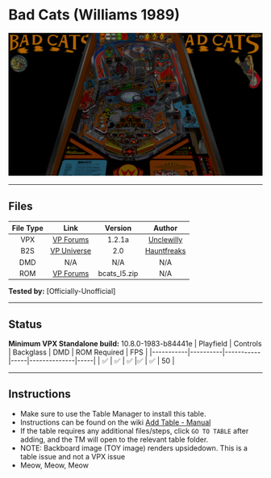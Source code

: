 # Bad Cats (Williams 1989)

![Table Preview](../../images/vpx-badcats-preview.png)

---

## Files
| File Type | Link | Version | Author |
|:---------:|:----:|:-------:|:------:|
| VPX | [VP Forums](https://www.vpforums.org/index.php?app=downloads&showfile=12401) | 1.2.1a | [Unclewilly](https://www.vpforums.org/index.php?s=582515d2c70108c6e0b0ff449083190c&showuser=12) |
| B2S | [VP Universe](https://vpuniverse.com/files/file/17478-bad-cats-williams-1989-b2s-authentic/) | 2.0 | [Hauntfreaks](https://vpuniverse.com/profile/5216-hauntfreaks/) |
| DMD | N/A | N/A | N/A |
| ROM | [VP Forums](https://www.vpforums.org/index.php?app=downloads&showfile=931) | bcats_l5.zip | N/A |

**Tested by:** [Officially-Unofficial]

---

## Status 
**Minimum VPX Standalone build:** 10.8.0-1983-b84441e
| Playfield | Controls | Backglass | DMD | ROM Required | FPS | 
|-----------|----------|-----------|-----|--------------|-----|
| :white_check_mark: | :white_check_mark: | :white_check_mark: |:white_check_mark: | :white_check_mark: | 50 |

---

## Instructions

- Make sure to use the Table Manager to install this table.
- Instructions can be found on the wiki [Add Table - Manual](https://github.com/LegendsUnchained/vpx-standalone-alp4k/wiki/%5B04%5D-%F0%9F%A7%A1-TM-%E2%80%90-Other-Features#add-table---manual)
- If the table requires any additional files/steps, click `GO TO TABLE` after adding, and the TM will open to the relevant table folder.
- NOTE: Backboard image (TOY image) renders upsidedown.  This is a table issue and not a VPX issue
- Meow, Meow, Meow

